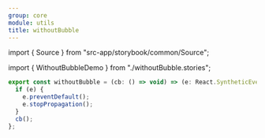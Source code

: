 ```yaml
---
group: core
module: utils
title: withoutBubble
---
```


import { Source } from "src-app/storybook/common/Source";

import { WithoutBubbleDemo } from "./withoutBubble.stories";

<WithoutBubbleDemo />

```js
export const withoutBubble = (cb: () => void) => (e: React.SyntheticEvent) => {
  if (e) {
    e.preventDefault();
    e.stopPropagation();
  }
  cb();
};
```

<Source path="utils/index.ts" />
